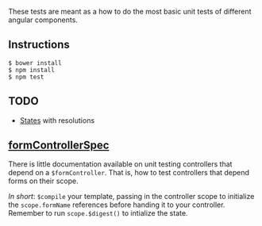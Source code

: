 These tests are meant as a how to do the most basic unit tests of different angular
components.

## Instructions

    $ bower install
    $ npm install
    $ npm test

## TODO

  * [States](https://github.com/angular-ui/ui-router) with resolutions


## [formControllerSpec](test/formControllerSpec.js)
There is little documentation available on unit testing controllers
that depend on a `$formController`. That is, how to test controllers that depend
forms on their scope.

_In short_: `$compile` your template, passing in the controller scope to
initialize the `scope.formName` references before handing it to your controller.
Remember to run `scope.$digest()` to intialize the state.
